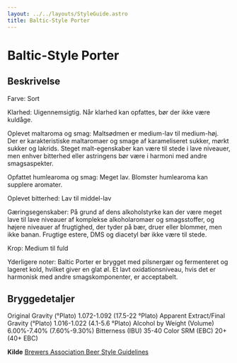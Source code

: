 ```yaml
---
layout: ../../layouts/StyleGuide.astro
title: Baltic-Style Porter
---
```

# Baltic-Style Porter

## Beskrivelse
Farve: Sort

Klarhed: Uigennemsigtig. Når klarhed kan opfattes, bør der ikke være kuldåge.

Oplevet maltaroma og smag: Maltsødmen er medium-lav til medium-høj. Der er karakteristiske maltaromaer og smage af karameliseret sukker, mørkt sukker og lakrids. Steget malt-egenskaber kan være til stede i lave niveauer, men enhver bitterhed eller astringens bør være i harmoni med andre smagsaspekter.

Opfattet humlearoma og smag: Meget lav. Blomster humlearoma kan supplere aromater.

Oplevet bitterhed: Lav til middel-lav

Gæringsegenskaber: På grund af dens alkoholstyrke kan der være meget lave til lave niveauer af komplekse alkoholaromaer og smagsstoffer, og højere niveauer af frugtighed, der tyder på bær, druer eller blommer, men ikke banan. Frugtige estere, DMS og diacetyl bør ikke være til stede.

Krop: Medium til fuld

Yderligere noter: Baltic Porter er brygget med pilsnergær og fermenteret og lageret kold, hvilket giver en glat øl. Et lavt oxidationsniveau, hvis det er harmonisk med andre smagskomponenter, er acceptabelt.




## Bryggedetaljer
Original Gravity (°Plato) 1.072-1.092 (17.5-22 °Plato)
Apparent Extract/Final Gravity (°Plato) 1.016-1.022 (4.1-5.6 °Plato)
Alcohol by Weight (Volume) 6.00%-7.40% (7.60%-9.30%)
Bitterness (IBU) 35-40
Color SRM (EBC) 20&#43;(40&#43; EBC)					



**Kilde**
[Brewers Association Beer Style Guidelines](https://www.brewersassociation.org/)
